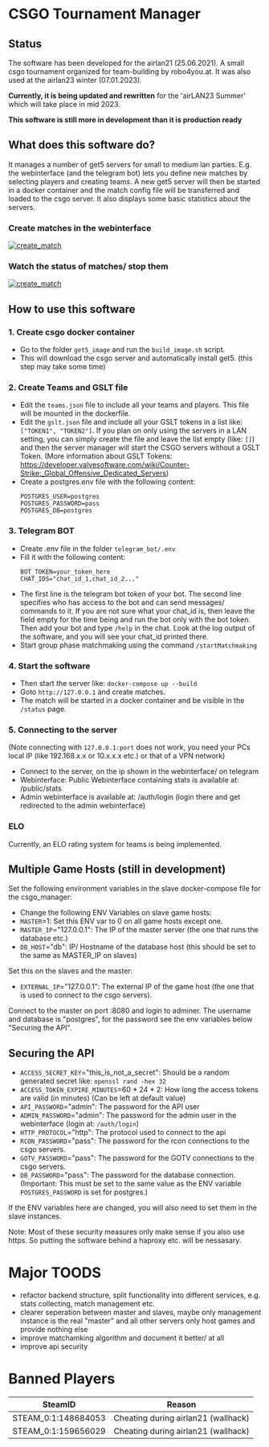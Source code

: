 # CSGO Tournament Manager

## Status

The software has been developed for the airlan21 (25.06.2021). A small csgo tournament organized for
team-building by robo4you.at. It was also used at the airlan23 winter (07.01.2023).

**Currently, it is being updated and rewritten** for the 'airLAN23 Summer' which will take place in mid 2023.

**This software is still more in development than it is production ready**

## What does this software do?

It manages a number of get5 servers for small to medium lan parties. E.g. the webinterface (and the telegram bot) lets
you define new matches
by selecting players and creating teams. A new get5 server will then be started in a docker container and the match
config file will be transferred and loaded to the csgo server. It also displays some basic statistics about the servers.

### Create matches in the webinterface

[![create_match](readme/create_match.png)]()

### Watch the status of matches/ stop them

[![create_match](readme/status_match.png)]()

## How to use this software

### 1. Create csgo docker container

+ Go to the folder `get5_image` and run the `build_image.sh` script.
+ This will download the csgo server and automatically install get5. (this step may take some time)

### 2. Create Teams and GSLT file

+ Edit the `teams.json` file to include all your teams and players. This file will be mounted in the dockerfile.
+ Edit the `gslt.json` file and include all your GSLT tokens in a list like: `["TOKEN1", "TOKEN2"]`. If you plan on only
  using the servers in a LAN setting, you can simply create the file and leave the list empty (like: `[]`) and then the
  server manager will start the CSGO servers without a GSLT Token. (More information about GSLT
  Tokens: https://developer.valvesoftware.com/wiki/Counter-Strike:_Global_Offensive_Dedicated_Servers)
+ Create a postgres.env file with the following content:
  ```
  POSTGRES_USER=postgres
  POSTGRES_PASSWORD=pass
  POSTGRES_DB=postgres
  ```

### 3. Telegram BOT

+ Create .env file in the folder `telegram_bot/.env`
+ Fill it with the following content:
  ```env
  BOT_TOKEN=your_token_here
  CHAT_IDS="chat_id_1,chat_id_2..."
  ```
+ The first line is the telegram bot token of your bot. The second line specifies who has access to the bot and can send
  messages/ commands to it. If you are not sure what your chat_id is, then leave the field empty for the time being and
  run
  the bot only with the bot token. Then add your bot and type `/help` in the chat. Look at the log output of the
  software, and you will see your chat_id printed there.
+ Start group phase matchmaking using the command ```/startMatchmaking```

### 4. Start the software

+ Then start the server like: `docker-compose up --build`
+ Goto `http://127.0.0.1` and create matches.
+ The match will be started in a docker container and be visible in the `/status` page.

### 5. Connecting to the server

(Note connecting with `127.0.0.1:port` does not work, you need your PCs local IP (like 192.168.x.x or 10.x.x.x etc.) or
that of a VPN network)

+ Connect to the server, on the ip shown in the webinterface/ on telegram
+ Webinterface: Public Webinterface containing stats is available at: /public/stats
+ Admin webinterface is available at: /auth/login (login there and get redirected to the admin webinterface)

### ELO

Currently, an ELO rating system for teams is being implemented.

## Multiple Game Hosts (still in development)

Set the following environment variables in the slave docker-compose file for the csgo_manager:

+ Change the following ENV Variables on slave game hosts:
+ `MASTER`=1: Set this ENV var to 0 on all game hosts except one.
+ `MASTER_IP`="127.0.0.1": The IP of the master server (the one that runs the database etc.)
+ `DB_HOST`="db": IP/ Hostname of the database host (this should be set to the same as MASTER_IP on slaves)

Set this on the slaves and the master:
+ `EXTERNAL_IP`="127.0.0.1": The external IP of the game host (the one that is used to connect to the csgo servers).

Connect to the master on port :8080 and login to adminer. The username and database is "postgres", for the password see the env variables below "Securing the API".

## Securing the API

+ `ACCESS_SECRET_KEY`="this_is_not_a_secret": Should be a random generated secret like: `openssl rand -hex 32`
+ `ACCESS_TOKEN_EXPIRE_MINUTES`=60 * 24 * 2: How long the access tokens are valid (in minutes) (Can be left at default
  value)
+ `API_PASSWORD`="admin": The password for the API user
+ `ADMIN_PASSWORD`="admin": The password for the admin user in the webinterface (login at: `/auth/login`)
+ `HTTP_PROTOCOL`="http": The protocol used to connect to the api
+ `RCON_PASSWORD`="pass": The password for the rcon connections to the csgo servers.
+ `GOTV_PASSWORD`="pass": The password for the GOTV connections to the csgo servers.
+ `DB_PASSWORD`="pass": The password for the database connection. (Important: This must be set to the same value as the
  ENV variable `POSTGRES_PASSWORD` is set for postgres.)

If the ENV variables here are changed, you will also need to set them in the slave instances.

Note: Most of these security measures only make sense if you also use https. So putting the software behind a haproxy etc. will be nessasary.

# Major TOODS

+ refactor backend structure, split functionality into different services, e.g. stats collecting, match management etc.
+ clearer seperation between master and slaves, maybe only management instance is the real "master" and all other servers only host games and provide nothing else
+ improve matchamking algorithm and document it better/ at all
+ improve api security

# Banned Players

| SteamID             | Reason                              |
|---------------------|-------------------------------------|
| STEAM_0:1:148684053 | Cheating during airlan21 (wallhack) |
| STEAM_0:1:159656029 | Cheating during airlan21 (wallhack) |
